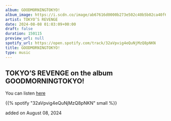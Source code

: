 ```yaml
---
album: GOODMORNINGTOKYO!
album_image: https://i.scdn.co/image/ab67616d0000b273e502c40b5b02ca40f6a8adcc
artist: TOKYO’S REVENGE
date: 2024-08-08 01:03:09+00:00
draft: false
duration: 150115
preview_url: null
spotify_url: https://open.spotify.com/track/32aVpvig4eQuNjMzQ8pNKN
title: GOODMORNINGTOKYO!
type: music
---
```



## TOKYO’S REVENGE on the album GOODMORNINGTOKYO!

You can listen [here](https://open.spotify.com/track/32aVpvig4eQuNjMzQ8pNKN)

{{% spotify "32aVpvig4eQuNjMzQ8pNKN" small %}}

added on August 08, 2024